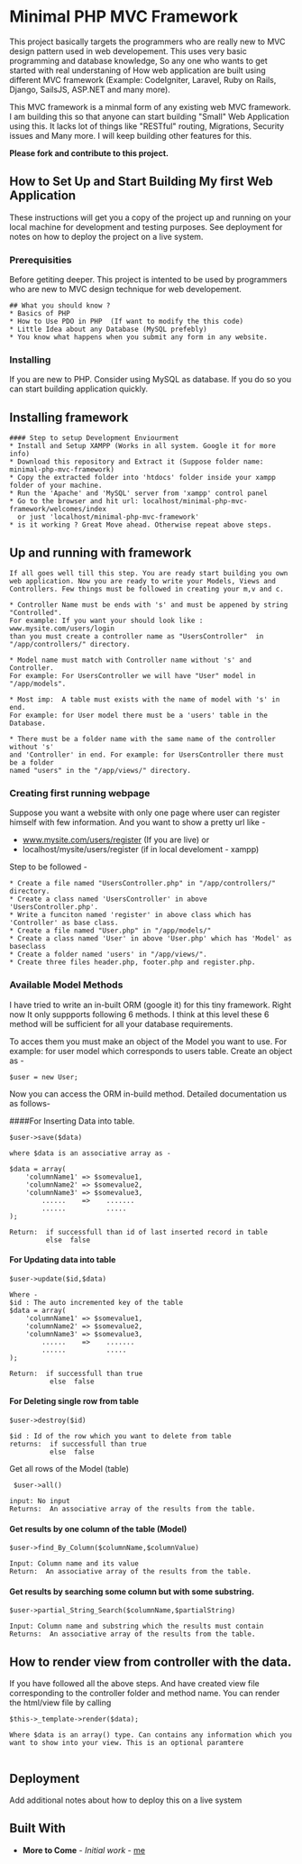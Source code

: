 # Minimal PHP MVC Framework

This project basically targets the programmers who are really new to MVC design pattern used in web developement. This uses very basic programming and database knowledge, So any one who wants to get started with real understaning of How web application are built using different MVC framework (Example: CodeIgniter, Laravel, Ruby on Rails, Django, SailsJS, ASP.NET and many more). 

This MVC framework is a minmal form of any existing web MVC framework. I am building this so that anyone can start building "Small" Web Application using this. It lacks lot of things like "RESTful" routing, Migrations, Security issues and Many more. I will keep building other features for this. 

**Please fork and contribute to this project.**

## How to Set Up and Start Building My first Web Application

These instructions will get you a copy of the project up and running on your local machine for development and testing purposes. See deployment for notes on how to deploy the project on a live system.

### Prerequisities

Before getiting deeper. This project is intented to be used by programmers who are new to MVC design technique for web developement. 

```
## What you should know ?
* Basics of PHP
* How to Use PDO in PHP  (If want to modify the this code)
* Little Idea about any Database (MySQL prefebly) 
* You know what happens when you submit any form in any website. 
```

### Installing

If you are new to PHP. Consider using MySQL as database. If you do so you can 
start building application quickly.
## Installing framework

```
#### Step to setup Development Enviourment
* Install and Setup XAMPP (Works in all system. Google it for more info)
* Download this repository and Extract it (Suppose folder name: minimal-php-mvc-framework)
* Copy the extracted folder into 'htdocs' folder inside your xampp folder of your machine.
* Run the 'Apache' and 'MySQL' server from 'xampp' control panel
* Go to the browser and hit url: localhost/minimal-php-mvc-framework/welcomes/index
  or just 'localhost/minimal-php-mvc-framework'
* is it working ? Great Move ahead. Otherwise repeat above steps.
```

## Up and running with framework

```
If all goes well till this step. You are ready start building you own web application. Now you are ready to write your Models, Views and Controllers. Few things must be followed in creating your m,v and c.

* Controller Name must be ends with 's' and must be appened by string "Controlled". 
For example: If you want your should look like : www.mysite.com/users/login  
than you must create a controller name as "UsersController"  in "/app/controllers/" directory.

* Model name must match with Controller name without 's' and Controller.  
For example: For UsersController we will have "User" model in "/app/models".

* Most imp:  A table must exists with the name of model with 's' in end.  
For example: for User model there must be a 'users' table in the Database.

* There must be a folder name with the same name of the controller without 's' 
and 'Controller' in end. For example: for UsersController there must be a folder 
named "users" in the "/app/views/" directory.

```

### Creating first running webpage
Suppose you want a website with only one page where user can register himself with few information. And you want to show a pretty url like - 

* www.mysite.com/users/register (If you are live) or 
* localhost/mysite/users/register (if in local develoment - xampp)

Step to be followed - 

```
* Create a file named "UsersController.php" in "/app/controllers/" directory. 
* Create a class named 'UsersController' in above 'UsersController.php'.
* Write a funciton named 'register' in above class which has 'Controller' as base class.
* Create a file named "User.php" in "/app/models/"
* Create a class named 'User' in above 'User.php' which has 'Model' as baseclass
* Create a folder named 'users' in "/app/views/".
* Create three files header.php, footer.php and register.php. 

```

### Available Model Methods 
I have tried to write an in-built ORM (google it) for this tiny framework. Right now
It only suppports following 6 methods. I think at this level these 6 method will be
sufficient for all your database requirements.

To acces them you must make an object of the Model you want to use. For example: for user model which corresponds to users table. Create an object as - 

```
$user = new User;

```

Now you can access the ORM in-build method. Detailed documentation us as follows-

####For Inserting  Data into table.
```
$user->save($data)

where $data is an associative array as -

$data = array(
	'columnName1' => $somevalue1,
	'columnName2' => $somevalue2,
	'columnName3' => $somevalue3,
		......	  =>	.......			
		......			.....
);

Return:  if successfull than id of last inserted record in table
		 else  false
```

#### For Updating data into table
```
$user->update($id,$data)
	
Where -  
$id : The auto incremented key of the table
$data = array(
	'columnName1' => $somevalue1,
	'columnName2' => $somevalue2,
	'columnName3' => $somevalue3,
		......	  =>	.......			
		......			.....
);

Return:  if successfull than true
		  else  false
```


#### For Deleting single row from table
```
$user->destroy($id)

$id : Id of the row which you want to delete from table
returns:  if successfull than true
		  else  false
```

Get all rows of the Model (table)
```
 $user->all()

input: No input
Returns:  An associative array of the results from the table.
```
#### Get results by one column of the table (Model)
```
$user->find_By_Column($columnName,$columnValue)
	
Input: Column name and its value
Return:  An associative array of the results from the table.
```


#### Get results by searching some column but with some substring.
```
$user->partial_String_Search($columnName,$partialString)
	
Input: Column name and substring which the results must contain
Returns:  An associative array of the results from the table.
```

## How to render view from controller with the data.

If you have followed all the above steps. And have created view file corresponding 
to the controller folder and method name. You can render the html/view file by calling 

```
$this->_template->render($data);

Where $data is an array() type. Can contains any information which you want to show into your view. This is an optional paramtere


``` 

## Deployment

Add additional notes about how to deploy this on a live system

## Built With

* **More to Come** - *Initial work* - [me](https://github.com/ssgaur)

